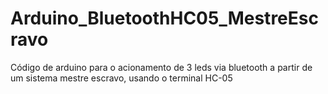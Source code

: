# Arduino_BluetoothHC05_MestreEscravo
 
Código de arduino para o acionamento de 3 leds via bluetooth a partir de um sistema mestre escravo, usando o terminal HC-05

